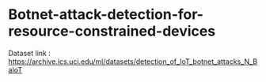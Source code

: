 # Botnet-attack-detection-for-resource-constrained-devices

Dataset link : 
https://archive.ics.uci.edu/ml/datasets/detection_of_IoT_botnet_attacks_N_BaIoT
